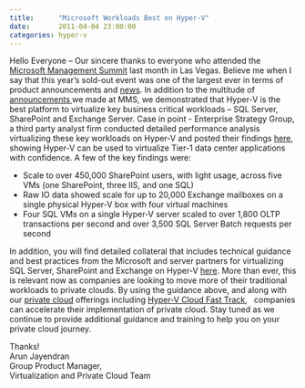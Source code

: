 ```yaml
---
title:      "Microsoft Workloads Best on Hyper-V"
date:       2011-04-04 23:00:00
categories: hyper-v
---
```

Hello Everyone – Our sincere thanks to everyone who attended the [Microsoft Management Summit](http://bit.ly/f0is7v) last month in Las Vegas. Believe me when I say that this year’s sold-out event was one of the largest ever in terms of product announcements and [news](http://bit.ly/i2TjvV). In addition to the multitude of [announcements ](http://bit.ly/gI9jsy)we made at MMS, we demonstrated that Hyper-V is the best platform to virtualize key business critical workloads – SQL Server, SharePoint and Exchange Server. Case in point - Enterprise Strategy Group, a third party analyst firm conducted detailed performance analysis virtualizing these key workloads on Hyper-V and posted their findings [here](http://download.microsoft.com/download/A/D/2/AD21FD07-51A0-418E-BA8B-937FB5777A90/ESG%20Lab%20Combined%20Hyper-V%20Workload%20Summary%20Mar%2011%5b4%5d.pdf), showing Hyper-V can be used to virtualize Tier-1 data center applications with confidence. A few of the key findings were: 

  * Scale to over 450,000 SharePoint users, with light usage, across five VMs (one SharePoint, three IIS, and one SQL)
  * Raw IO data showed scale for up to 20,000 Exchange mailboxes on a single physical Hyper-V box with four virtual machines
  * Four SQL VMs on a single Hyper-V server scaled to over 1,800 OLTP transactions per second and over 3,500 SQL Server Batch requests per second 

In addition, you will find detailed collateral that includes technical guidance and best practices from the Microsoft and server partners for virtualizing SQL Server, SharePoint and Exchange on Hyper-V [here](http://bit.ly/hmfEiM). More than ever, this is relevant now as companies are looking to move more of their traditional workloads to private clouds. By using the guidance above, and along with our [private cloud](http://bit.ly/feubuL) offerings including [Hyper-V Cloud Fast Track](http://bit.ly/evMl49),   companies can accelerate their implementation of private cloud. Stay tuned as we continue to provide additional guidance and training to help you on your private cloud journey. 

Thanks!  
Arun Jayendran  
Group Product Manager,   
Virtualization and Private Cloud Team

